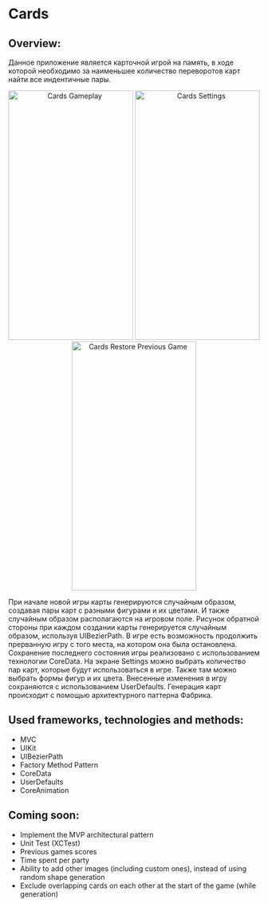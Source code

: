 # Cards

## Overview:

Данное приложение является карточной игрой на память, в ходе которой необходимо за наименьшее количество переворотов карт найти все индентичные пары.  
<p style="text-align:center;">
<img src="https://github.com/Xecca/Cards/blob/MVP/additional/interface.gif" width="250" height="500" alt="Cards Gameplay">
<img src="https://github.com/Xecca/Cards/blob/MVP/additional/settings.gif" width="250" height="500" alt="Cards Settings">
<img src="https://github.com/Xecca/Cards/blob/MVP/additional/restore_game.gif" width="250" height="500" alt="Cards Restore Previous Game">
</p>
При начале новой игры карты генерируются случайным образом, создавая пары карт с разными фигурами и их цветами. И также случайным образом располагаются на игровом поле.  
Рисунок обратной стороны при каждом создании карты генерируется случайным образом, используя UIBezierPath.  
В игре есть возможность продолжить прерванную игру с того места, на котором она была остановлена. Сохранение последнего состояния игры реализовано с использованием технологии CoreData.  
На экране Settings можно выбрать количество пар карт, которые будут использоваться в игре. Также там можно выбрать формы фигур и их цвета. Внесенные изменения в игру сохраняются с использованием UserDefaults.  
Генерация карт происходит с помощью архитектурного паттерна Фабрика.  

## Used frameworks, technologies and methods:

- MVC
- UIKit
- UIBezierPath
- Factory Method Pattern
- CoreData
- UserDefaults
- CoreAnimation

## Coming soon:

- Implement the MVP architectural pattern
- Unit Test (XCTest)
- Previous games scores
- Time spent per party
- Ability to add other images (including custom ones), instead of using random shape generation
- Exclude overlapping cards on each other at the start of the game (while generation)

